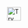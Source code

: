 <a href="https://idx.google.com/new?template=https://github.com/farieas/flutter-gemini-template">
  <img height="32" alt="Try in IDX" src="https://cdn.idx.dev/btn/try_dark_32.svg">
</a>
